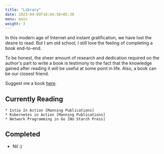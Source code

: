 ```yaml
---
title: "Library"
date: 2023-04-09T16:04:58+05:30
menu: main
weight: 3
---
```


In this modern age of Internet and instant gratification, we have lost the desire to read. 
But I am old school, I still love the feeling of completing a book end-to-end. 

To be honest, the sheer amount of research and dedication 
required on the author's part to write a book is testimony to the fact that the knowledge gained after reading it will be useful 
at some point in life. Also, a book can be our closest friend.

Suggest me a book [here](mailto:jsabujofficial@gmail.com). 

## Currently Reading
```shell
* Istio In Action [Manning Publications]
* Kubernetes in Action [Manning Publications]
* Network Programming in Go [No Starch Press]
```

## Completed
- Nil :)